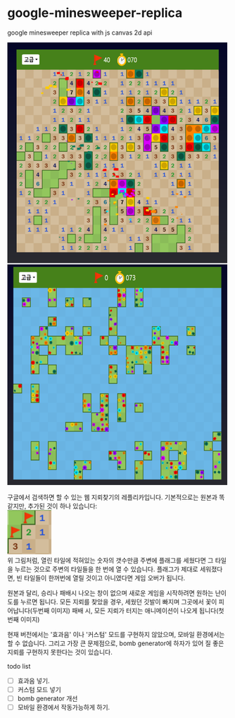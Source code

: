 # google-minesweeper-replica
google minesweeper replica with js canvas 2d api

<img src='https://github.com/teumal/google-minesweeper-replica/blob/main/gameover1.PNG?raw=true' height='500' width='500'>
<img src='https://github.com/teumal/google-minesweeper-replica/blob/main/gameover2.PNG?raw=true' height='500' width='500'>

구글에서 검색하면 할 수 있는 웹 지뢰찾기의 레플리카입니다. 기본적으로는 원본과 똑같지만, 추가된 것이 하나 있습니다:<br>
<img src='https://github.com/teumal/google-minesweeper-replica/blob/main/case1.PNG?raw=true' height='100' width='100'><br>
위 그림처럼, 열린 타일에 적혀있는 숫자의 갯수만큼 주변에 플래그를 세웠다면 그 타일을 누르는 것으로 주변의 타일들을 한 번에 열 수 있습니다.
플래그가 제대로 세워졌다면, 빈 타일들이 한꺼번에 열릴 것이고 아니였다면 게임 오버가 됩니다.

원본과 달리, 승리나 패배시 나오는 창이 없으며 새로운 게임을 시작하려면 원하는 난이도를 누르면 됩니다. 모든 지뢰를 찾았을 경우, 세웠던 깃발이 빠지며 그곳에서 꽃이 피어납니다(두번째 이미지) 패배 시, 모든 지뢰가 터지는 애니메이션이 나오게 됩니다(첫번째 이미지)


현재 버전에서는 '효과음' 이나 '커스텀' 모드를 구현하지 않았으며, 모바일 환경에서는 할 수 없습니다.
그리고 가장 큰 문제점으로, bomb generator에 하자가 있어 질 좋은 지뢰를 구현하지 못한다는 것이 있습니다.

todo list
- [ ] 효과음 넣기.
- [ ] 커스텀 모드 넣기
- [ ] bomb generator 개선
- [ ] 모바일 환경에서 작동가능하게 하기.
